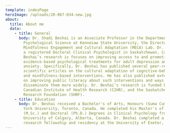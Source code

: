 ```yaml
---
template: indexPage
heroImage: /uploads/20-067-034-new.jpg
about:
  title: About me
  data:
    - title: General
      body: Dr. Shadi Beshai is an Associate Professor in the Department of
        Psychological Science at Kennesaw State University, the Director of the
        Mindfulness Engagement and Cultural Adaptation (MECA) Lab. Dr. Beshai is
        a registered Doctoral Clinical Psychologist in Saskatchewan, Canada. Dr.
        Beshai’s research is focuses on improving access to and promotion of
        evidence-based psychological treatments for adult depression and
        anxiety. Specifically, Dr. Beshai has published several peer-reviewed
        scientific articles on the cultural adaptation of cognitive-behavioral
        and mindfulness-based interventions. He has also published extensively
        on improving public literacy about such interventions and ways to
        disseminate them more widely. Dr. Beshai’s research is funded by the
        Canadian Institute of Health Research (CIHR), and the SaskatchewanHealth
        Research Foundation (SHRF).
    - title: Education
      body: Dr. Beshai received a Bachelor's of Arts, Honours (Suma Cum Laude) from
        York University, Toronto, Canada. He completed his Master's of Science
        (M.Sc.) and Doctoral (Ph.D.) Degrees in Clinical Psychology from the
        University of Calgary, Alberta, Canada. Dr. Beshai completed a one-year
        research fellowship and residency at the University of Exeter, England.
---
```

